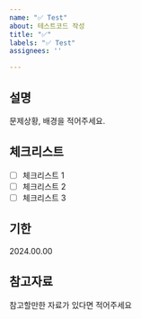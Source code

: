 ```yaml
---
name: "✅ Test"
about: 테스트코드 작성
title: "✅"
labels: "✅ Test"
assignees: ''

---
```


## 설명
문제상황, 배경을 적어주세요.


## 체크리스트
- [ ] 체크리스트 1
- [ ] 체크리스트 2
- [ ] 체크리스트 3

## 기한
2024.00.00

## 참고자료
참고할만한 자료가 있다면 적어주세요
